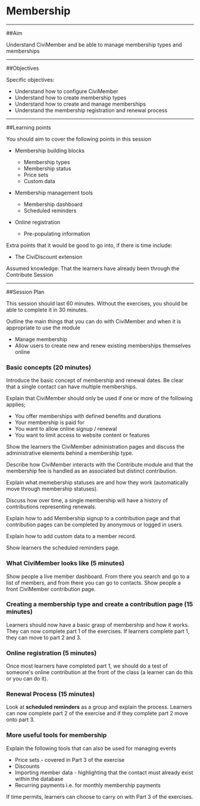 # Membership

---
##Aim

Understand CiviMember and be able to manage membership types and memberships

---
##Objectives

Specific objectives:

- Understand how to configure CiviMember
- Understand how to create membership types
- Understand how to create and manage memberships
- Understand the membership registration and renewal process

---
##Learning points

You should aim to cover the following points in this session

- Membership building blocks

    - Membership types
    - Membership status
    - Price sets
    - Custom data
- Membership management tools

    - Membership dashboard
    - Scheduled reminders
- Online registration

    - Pre-populating information

Extra points that it would be good to go into, if there is time include:

- The CiviDiscount extension

Assumed knowledge:
That the learners have already been through the Contribute Session

---
##Session Plan

This session should last 60 minutes. Without the exercises, you should be able to complete it in 30 minutes.

Outline the main things that you can do with CiviMember and when it is appropriate to use the module

- Manage membership
- Allow users to create new and renew existing memberships themselves online

### Basic concepts (20 minutes)

Introduce the basic concept of membership and renewal dates. Be clear that a single contact can have multiple memberships.

Explain that CiviMember should only be used if one or more of the following applies;

- You offer memberships with defined benefits and durations
- Your membership is paid for
- You want to allow online signup / renewal
- You want to limit access to website content or features

Show the learners the CiviMember administration pages and discuss the administrative elements behind a membership type.

Describe how CiviMember interacts with the Contribute module and that the membership fee is handled as an associated but distinct contribution.

Explain what memebership statuses are and how they work (automatically move through membership statuses).

Discuss how over time, a single membership will have a history of contributions representing renewals.

Explain how to add Membership signup to a contribution page and that contribution pages can be completed by anonymous or logged in users.

Explain how to add custom data to a member record.

Show learners the scheduled reminders page.

### What CiviMember looks like (5 minutes)

Show people a live member dashboard. From there you search and go to a list of members, and from there you can go to contacts.
Show people a front CiviMember contribution page.

### Creating a membership type and create a contribution page (15 minutes)

Learners should now have a basic grasp of membership and how it works. They can now complete part 1 of the exercises. If learners complete part 1, they can move to part 2 and 3.

### Online registration (5 minutes)

Once most learners have completed part 1, we should do a test of someone's online contribution at the front of the class (a learner can do this or you can do it).

### Renewal Process (15 minutes)

Look at **scheduled reminders** as a group and explain the process.
Learners can now complete part 2 of the exercise and if they complete part 2 move onto part 3.

### More useful tools for membership

Explain the following tools that can also be used for managing events

- Price sets - covered in Part 3 of the exercise
- Discounts
- Importing member data - highlighting that the contact must already exist within the database
- Recurring payments i.e. for monthly membership payments

 If time permits, learners can choose to carry on with Part 3 of the exercises.
